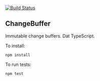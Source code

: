 [![Build Status](https://travis-ci.org/cafreeman/ChangeBuffer.svg?branch=master)](https://travis-ci.org/cafreeman/ChangeBuffer)
## ChangeBuffer

Immutable change buffers. Dat TypeScript.

To install:
```
npm install
```

To run tests:
```
npm test
```
